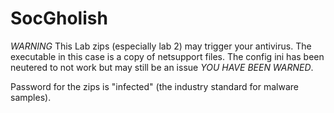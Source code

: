 # SocGholish

*WARNING*
This Lab zips (especially lab 2) may trigger your antivirus. The executable in this case is a copy of netsupport files. The config ini has been neutered to not work but may still be an issue *YOU HAVE BEEN WARNED*.

Password for the zips is "infected" (the industry standard for malware samples).
